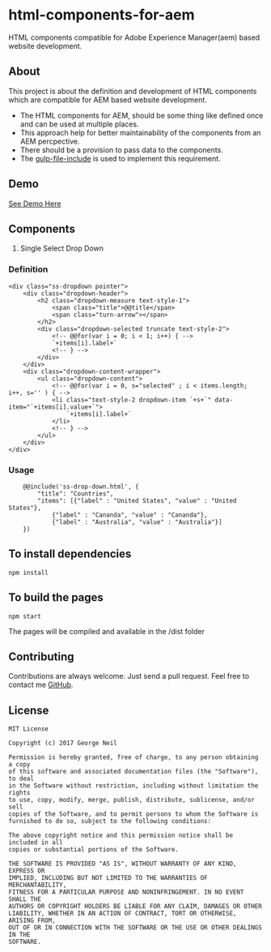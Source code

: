 # html-components-for-aem
HTML components compatible for Adobe Experience Manager(aem) based website development.  

## About
This project is about the definition and development of HTML components which are compatible for AEM based website development.

* The HTML components for AEM, should be some thing like defined once and can be used at multiple places.  
* This approach help for better maintainability of the components from an AEM percpective.  
* There should be a provision to pass data to the components.  
* The [gulp-file-include](https://www.npmjs.com/package/gulp-file-include) is used to implement this requirement.  

## Demo
[See Demo Here](https://georgeneil.github.io/html-components-for-aem/)

## Components
1. Single Select Drop Down  

### Definition
```
<div class="ss-dropdown pointer">
    <div class="dropdown-header">
        <h2 class="dropdown-measure text-style-1">
            <span class="title">@@title</span>
            <span class="turn-arrow"></span>
        </h2>
        <div class="dropdown-selected truncate text-style-2">
            <!-- @@for(var i = 0; i < 1; i++) { -->
            `+items[i].label+`
            <!-- } -->
        </div>
    </div>
    <div class="dropdown-content-wrapper">
        <ul class="dropdown-content">
            <!-- @@for(var i = 0, s="selected" ; i < items.length; i++, s='' ) { -->
            <li class="text-style-2 dropdown-item `+s+`" data-item="`+items[i].value+`">
                `+items[i].label+`
            </li>
            <!-- } -->
        </ul>
    </div>
</div>
```
### Usage
```
    @@include('ss-drop-down.html', {
        "title": "Countries",
        "items": [{"label" : "United States", "value" : "United States"},
            {"label" : "Cananda", "value" : "Cananda"},
            {"label" : "Australia", "value" : "Australia"}]
    })

```

## To install dependencies

```
npm install
```

## To build the pages

```
npm start
```

The pages will be compiled and available in the /dist folder

## Contributing
Contributions are always welcome. Just send a pull request. Feel free to contact me [GitHub](https://github.com/georgeneil).

## License
```
MIT License

Copyright (c) 2017 George Neil

Permission is hereby granted, free of charge, to any person obtaining a copy
of this software and associated documentation files (the "Software"), to deal
in the Software without restriction, including without limitation the rights
to use, copy, modify, merge, publish, distribute, sublicense, and/or sell
copies of the Software, and to permit persons to whom the Software is
furnished to do so, subject to the following conditions:

The above copyright notice and this permission notice shall be included in all
copies or substantial portions of the Software.

THE SOFTWARE IS PROVIDED "AS IS", WITHOUT WARRANTY OF ANY KIND, EXPRESS OR
IMPLIED, INCLUDING BUT NOT LIMITED TO THE WARRANTIES OF MERCHANTABILITY,
FITNESS FOR A PARTICULAR PURPOSE AND NONINFRINGEMENT. IN NO EVENT SHALL THE
AUTHORS OR COPYRIGHT HOLDERS BE LIABLE FOR ANY CLAIM, DAMAGES OR OTHER
LIABILITY, WHETHER IN AN ACTION OF CONTRACT, TORT OR OTHERWISE, ARISING FROM,
OUT OF OR IN CONNECTION WITH THE SOFTWARE OR THE USE OR OTHER DEALINGS IN THE
SOFTWARE.
```